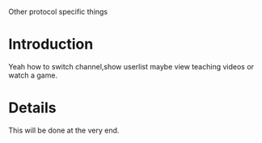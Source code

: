 Other protocol specific things

# Introduction #

Yeah how to switch channel,show userlist maybe view teaching videos or watch a game.

# Details #

This will be done at the very end.